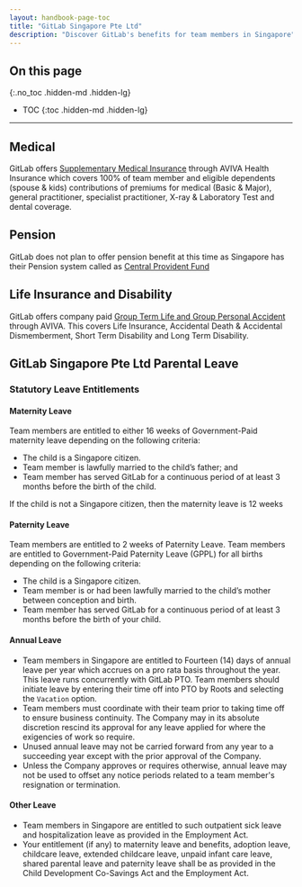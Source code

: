 ```yaml
---
layout: handbook-page-toc
title: "GitLab Singapore Pte Ltd"
description: "Discover GitLab's benefits for team members in Singapore"
---
```


## On this page
{:.no_toc .hidden-md .hidden-lg}

- TOC
{:toc .hidden-md .hidden-lg}

----

## Medical

GitLab offers [Supplementary Medical Insurance](https://drive.google.com/file/d/1HqsJmqg9qQj265aMIYDXmEca-gtnI4EB/view?usp=sharing) through AVIVA Health Insurance which covers 100% of team member and eligible dependents (spouse & kids) contributions of premiums for medical (Basic & Major), general practitioner, specialist practitioner, X-ray & Laboratory Test and dental coverage.

## Pension

GitLab does not plan to offer pension benefit at this time as Singapore has their Pension system called as [Central Provident Fund](https://www.cpf.gov.sg/members)

## Life Insurance and Disability

GitLab offers company paid [Group Term Life and Group Personal Accident](https://drive.google.com/file/d/1HqsJmqg9qQj265aMIYDXmEca-gtnI4EB/view?usp=sharing) through AVIVA. This covers Life Insurance, Accidental Death & Accidental Dismemberment, Short Term Disability and Long Term Disability.

## GitLab Singapore Pte Ltd Parental Leave

### Statutory Leave Entitlements

#### Maternity Leave

Team members are entitled to either 16 weeks of Government-Paid maternity leave depending on the following criteria:
 - The child is a Singapore citizen.
 - Team member is lawfully married to the child’s father; and
 - Team member has served GitLab for a continuous period of at least 3 months before the birth of the child.

If the child is not a Singapore citizen, then the maternity leave is 12 weeks

#### Paternity Leave

Team members are entitled to 2 weeks of Paternity Leave.
Team members are entitled to Government-Paid Paternity Leave (GPPL) for all births depending on the following criteria:
 - The child is a Singapore citizen.
 - Team member is or had been lawfully married to the child’s mother between conception and birth.
 - Team member has served GitLab for a continuous period of at least 3 months before the birth of your child.

#### **Annual Leave** 
- Team members in Singapore are entitled to Fourteen (14) days of annual leave per year which accrues on a pro rata basis throughout the year. This leave runs concurrently with GitLab PTO. Team members should initiate leave by entering their time off into PTO by Roots and selecting the `Vacation` option.
- Team members must coordinate with their team prior to taking time off to ensure business continuity. The Company may in its absolute discretion rescind its approval for any leave applied for where the exigencies of work so require.
- Unused annual leave may not be carried forward from any year to a succeeding year except with the prior approval of the Company.
- Unless the Company approves or requires otherwise, annual leave may not be used to offset any notice periods related to a team member's resignation or termination.

#### **Other Leave**
- Team members in Singapore are entitled to such outpatient sick leave and hospitalization leave as provided in the Employment Act.
- Your entitlement (if any) to maternity leave and benefits, adoption leave, childcare leave, extended childcare leave, unpaid infant care leave, shared parental leave and paternity leave shall be as provided in the Child Development Co-Savings Act and the Employment Act.
